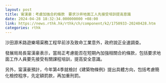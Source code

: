 ```yaml
---
layout: post
title: 甯漢豪：考慮加強合約條款　要求沙井地面工人先接受培訓提高意識
date: 2024-04-28 18:32:34.000000000 +08:00
link: https://news.rthk.hk/rthk/ch/component/k2/1750933-20240428.htm
categories: rthk
---
```


沙田源禾路遊樂場渠務工程早前涉及致命工業意外，政府說正全速調查。

發展局局長甯漢豪表示，當局正考慮能否在短期內加強相關合約條款，包括要求地面工作人員要先接受有關課程培訓，提高安全意識。

另外，甯漢豪預計，今年第4季就檢討《建築物條例》提出具體方向，包括考慮簡化檢控程序，先定額罰款，再加重刑罰。
